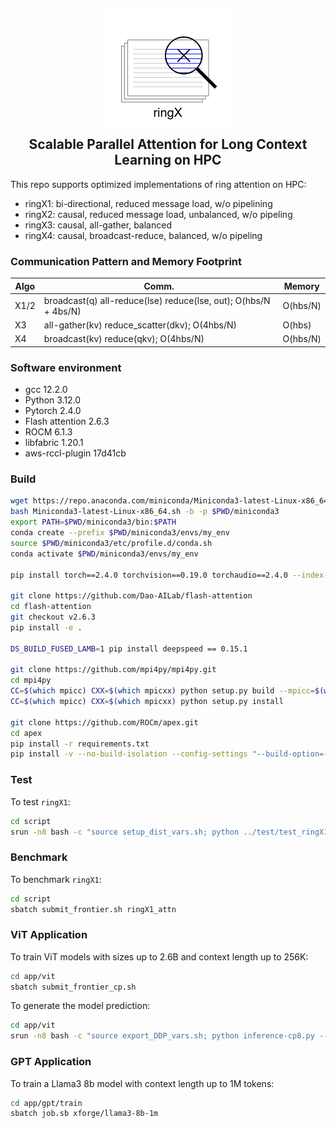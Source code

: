 <h2 align="center">
  <img src="docs/logo.png" alt="RingX" width="200"><br>
  Scalable Parallel Attention for Long Context Learning on HPC
</h2>
This repo supports optimized implementations of ring attention on HPC:

- ringX1: bi-directional, reduced message load, w/o pipelining
- ringX2: causal, reduced message load, unbalanced, w/o pipeling
- ringX3: causal, all-gather, balanced 
- ringX4: causal, broadcast-reduce, balanced, w/o pipeling 

### Communication Pattern and Memory Footprint

| Algo  | Comm.                                                                                              | Memory |
|-------|----------------------------------------------------------------------------------------------------|--------|
| X1/2  |  broadcast(q) all-reduce(lse) reduce(lse, out); O(hbs/N + 4bs/N)                                   | O(hbs/N)   |
| X3    |  all-gather(kv) reduce_scatter(dkv); O(4hbs/N)                                                     | O(hbs) |
| X4    |  broadcast(kv) reduce(qkv); O(4hbs/N)                                                              | O(hbs/N)   |

### Software environment 
- gcc 12.2.0
- Python 3.12.0
- Pytorch 2.4.0
- Flash attention 2.6.3
- ROCM 6.1.3
- libfabric 1.20.1
- aws-rccl-plugin 17d41cb

### Build
```bash
wget https://repo.anaconda.com/miniconda/Miniconda3-latest-Linux-x86_64.sh
bash Miniconda3-latest-Linux-x86_64.sh -b -p $PWD/miniconda3
export PATH=$PWD/miniconda3/bin:$PATH
conda create --prefix $PWD/miniconda3/envs/my_env
source $PWD/miniconda3/etc/profile.d/conda.sh
conda activate $PWD/miniconda3/envs/my_env

pip install torch==2.4.0 torchvision==0.19.0 torchaudio==2.4.0 --index-url https://download.pytorch.org/whl/rocm6.1

git clone https://github.com/Dao-AILab/flash-attention
cd flash-attention
git checkout v2.6.3
pip install -e .

DS_BUILD_FUSED_LAMB=1 pip install deepspeed == 0.15.1

git clone https://github.com/mpi4py/mpi4py.git
cd mpi4py
CC=$(which mpicc) CXX=$(which mpicxx) python setup.py build --mpicc=$(which mpicc)
CC=$(which mpicc) CXX=$(which mpicxx) python setup.py install

git clone https://github.com/ROCm/apex.git
cd apex
pip install -r requirements.txt
pip install -v --no-build-isolation --config-settings "--build-option=--cpp_ext" --config-settings "--build-option=--cuda_ext" ./
```

### Test
To test `ringX1`: 
```bash
cd script 
srun -n8 bash -c "source setup_dist_vars.sh; python ../test/test_ringX1_attn_func.py"
```

### Benchmark
To benchmark `ringX1`: 
```bash
cd script 
sbatch submit_frontier.sh ringX1_attn 
```

### ViT Application 
To train ViT models with sizes up to 2.6B and context length up to 256K: 
```bash
cd app/vit
sbatch submit_frontier_cp.sh
```
To generate the model prediction:
```bash
cd app/vit
srun -n8 bash -c "source export_DDP_vars.sh; python inference-cp8.py --config=mp_p2_ringX --tensor_parallel=1 --context_parallel=8 --parallel_order=cp-tp-dp"
```

### GPT Application  
To train a Llama3 8b model with context length up to 1M tokens: 
```bash
cd app/gpt/train
sbatch job.sb xforge/llama3-8b-1m
```
